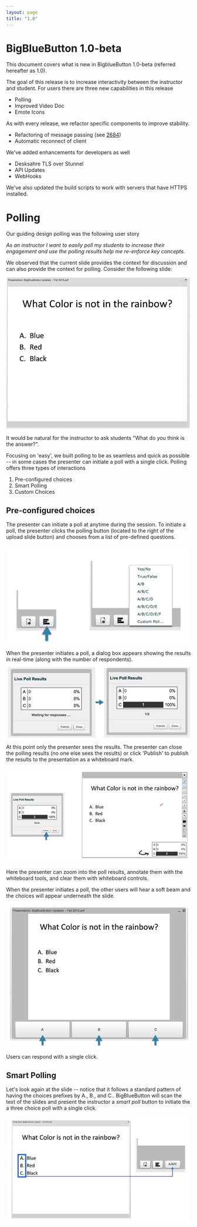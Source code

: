```yaml
---
layout: page
title: "1.0"
---
```




# BigBlueButton 1.0-beta

This document covers what is new in BigblueButton 1.0-beta (referred hereafter as 1.0).

The goal of this release is to increase interactivity between the instructor and student.  For users there are three new capabilities in this release

  * Polling
  * Improved Video Doc
  * Emote Icons

As with every release, we refactor specific components to improve stability.  
  * Refactoring of message passing (see [2684](https://github.com/bigbluebutton/bigbluebutton/issues/2684))
  * Automatic reconnect of client

We've added enhancements for developers as well
  * Desksahre TLS over Stunnel
  * API Updates
  * WebHooks

We've also updated the build scripts to work with servers that have HTTPS installed.  


# Polling

Our guiding design polling was the following user story

  _As an instructor I want to easily poll my students to increase their engagement and use the polling results help me re-enforce key concepts._

We observed that the current slide provides the context for discussion and can also provide the context for polling.  Consider the following slide:

![Context](/images/polling-context.png)

It would be natural for the instructor to ask students "What do you think is the answer?". 

Focusing on 'easy', we built polling to be as seamless and quick as possible -- in some cases the presenter can initiate a poll with a single click.  Polling offers three types of interactions

   1. Pre-configured choices
   1. Smart Polling
   1. Custom Choices

## Pre-configured choices

The presenter can initiate a poll at anytime during the session.  To initiate a poll, the presenter clicks the polling button (located to the right of the upload slide button) and chooses from a list of pre-defined questions.

![Pre-defined](/images/polling-pop-up.png)

When the presenter initiates a poll, a dialog box appears showing the results in real-time (along with the number of respondents).

![Live Results](/images/polling-live-results.png)

At this point only the presenter sees the results.  The presenter can close the polling results (no one else sees the results) or click 'Publish' to publish the results to the presentation as a whiteboard mark.

![Publish](/images/polling-publish.png)

Here the presenter can zoom into the poll results, annotate them with the whiteboard tools, and clear them with whiteboard controls.

When the presenter initiates a poll, the other users will hear a soft beam and the choices will appear underneath the  slide.  

![Response](/images/polling-response.png)

Users can respond with a single click.

## Smart Polling

Let's look again at the slide -- notice that it follows a standard pattern of having the choices prefixes by A., B., and C..  BigBlueButton will scan the text of the slides and present the instructor a _smart poll_ button to initiate the a three choice poll with a single click.

![Response](/images/polling-smart-poll.png)

